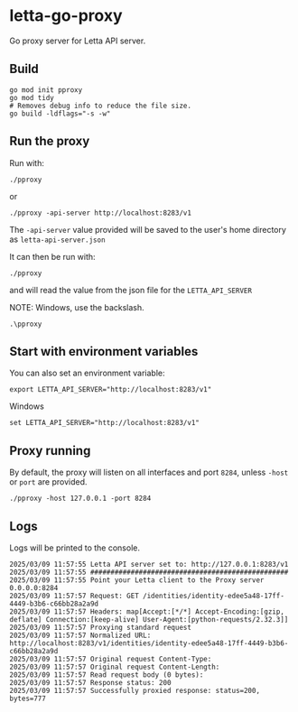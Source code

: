 # letta-go-proxy

Go proxy server for Letta API server.

## Build
```
go mod init pproxy
go mod tidy
# Removes debug info to reduce the file size.
go build -ldflags="-s -w" 
```

## Run the proxy

Run with:

```./pproxy```

or

```./pproxy -api-server http://localhost:8283/v1```

The `-api-server` value provided will be saved to the user's home directory as `letta-api-server.json`

It can then be run with:

```./pproxy``` 

and will read the value from the json file for the `LETTA_API_SERVER`

NOTE: Windows, use the backslash.

```.\pproxy```

## Start with environment variables

You can also set an environment variable:

```export LETTA_API_SERVER="http://localhost:8283/v1"```

Windows

```set LETTA_API_SERVER="http://localhost:8283/v1"```

## Proxy running

By default, the proxy will listen on all interfaces and port `8284`, unless `-host` or `port` are provided.

```./pproxy -host 127.0.0.1 -port 8284```

## Logs
Logs will be printed to the console.

```
2025/03/09 11:57:55 Letta API server set to: http://127.0.0.1:8283/v1
2025/03/09 11:57:55 #################################################
2025/03/09 11:57:55 Point your Letta client to the Proxy server 0.0.0.0:8284
2025/03/09 11:57:57 Request: GET /identities/identity-edee5a48-17ff-4449-b3b6-c66bb28a2a9d
2025/03/09 11:57:57 Headers: map[Accept:[*/*] Accept-Encoding:[gzip, deflate] Connection:[keep-alive] User-Agent:[python-requests/2.32.3]]
2025/03/09 11:57:57 Proxying standard request
2025/03/09 11:57:57 Normalized URL: http://localhost:8283/v1/identities/identity-edee5a48-17ff-4449-b3b6-c66bb28a2a9d
2025/03/09 11:57:57 Original request Content-Type: 
2025/03/09 11:57:57 Original request Content-Length: 
2025/03/09 11:57:57 Read request body (0 bytes): 
2025/03/09 11:57:57 Response status: 200
2025/03/09 11:57:57 Successfully proxied response: status=200, bytes=777
```
